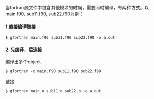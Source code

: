 
当fortran源文件中包含其他模块的时候，需要同时编译，有两种方式。以main.f90, sub11.f90, sub22.f90为例：

#### 1.直接编译链接
```
$ gfortran main.f90 sub11.f90 sub22.f90 -o a.out
```

#### 2. 先编译，后连接  
编译出多个object
```
$ gfortran -c main.f90 sub11.f90 sub22.f90
```

链接
```
$ gfortran main.o sub11.o sub22.o -o a.out
```

